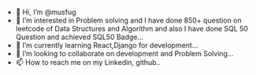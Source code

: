 - 👋 Hi, I’m @musfug
- 👀 I’m interested in Problem solving and I have done 850+ question on leetcode of Data Structures and Algorithm and also I have done SQL 50 Question and achieved SQL50 Badge...
- 🌱 I’m currently learning React,Django for development...
- 💞️ I’m looking to collaborate on development and Problem Solving...
- 📫 How to reach me on my Linkedin, github..

<!---
musfug/musfug is a ✨ special ✨ repository because its `README.md` (this file) appears on your GitHub profile.
You can click the Preview link to take a look at your changes.
--->
